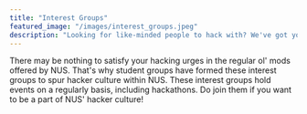 ```yaml
---
title: "Interest Groups"
featured_image: "/images/interest_groups.jpeg"
description: "Looking for like-minded people to hack with? We've got you covered."
---
```

There may be nothing to satisfy your hacking urges in the regular ol' mods offered by NUS. That's why student groups have formed these interest groups to spur hacker culture within NUS. These interest groups hold events on a regularly basis, including hackathons. Do join them if you want to be a part of NUS' hacker culture!